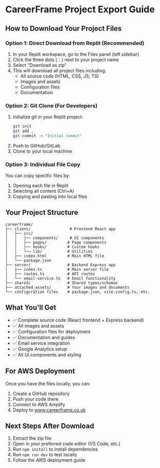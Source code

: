 # CareerFrame Project Export Guide

## How to Download Your Project Files

### Option 1: Direct Download from Replit (Recommended)
1. In your Replit workspace, go to the Files panel (left sidebar)
2. Click the three dots (⋮) next to your project name
3. Select "Download as zip"
4. This will download all project files including:
   - All source code (HTML, CSS, JS, TS)
   - Images and assets
   - Configuration files
   - Documentation

### Option 2: Git Clone (For Developers)
1. Initialize git in your Replit project:
   ```bash
   git init
   git add .
   git commit -m "Initial commit"
   ```
2. Push to GitHub/GitLab
3. Clone to your local machine

### Option 3: Individual File Copy
You can copy specific files by:
1. Opening each file in Replit
2. Selecting all content (Ctrl+A)
3. Copying and pasting into local files

## Your Project Structure
```
careerframe/
├── client/                 # Frontend React app
│   ├── src/
│   │   ├── components/     # UI components
│   │   ├── pages/         # Page components
│   │   ├── hooks/         # Custom hooks
│   │   └── lib/           # Utilities
│   ├── index.html         # Main HTML file
│   └── package.json
├── server/                # Backend Express app
│   ├── index.ts           # Main server file
│   ├── routes.ts          # API routes
│   └── email-service.ts   # Email functionality
├── shared/                # Shared types/schemas
├── attached_assets/       # Your images and documents
└── configuration files    # package.json, vite.config.ts, etc.
```

## What You'll Get
- ✅ Complete source code (React frontend + Express backend)
- ✅ All images and assets
- ✅ Configuration files for deployment
- ✅ Documentation and guides
- ✅ Email service integration
- ✅ Google Analytics setup
- ✅ All UI components and styling

## For AWS Deployment
Once you have the files locally, you can:
1. Create a GitHub repository
2. Push your code there
3. Connect to AWS Amplify
4. Deploy to www.careerframe.co.uk

## Next Steps After Download
1. Extract the zip file
2. Open in your preferred code editor (VS Code, etc.)
3. Run `npm install` to install dependencies
4. Run `npm run dev` to test locally
5. Follow the AWS deployment guide